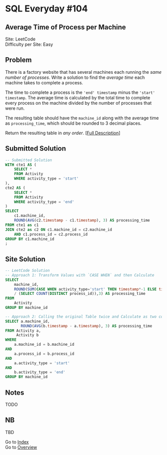 # SQL Everyday \#104

## Average Time of Process per Machine

Site: LeetCode\
Difficulty per Site: Easy

## Problem

There is a factory website that has several machines each running the *same number of processes*. Write a solution to find the *average time* each machine takes to complete a process.

The time to complete a process is the `'end' timestamp` minus the `'start' timestamp`. The average time is calculated by the total time to complete every process on the machine divided by the number of processes that were run.

The resulting table should have the `machine_id` along with the average time as `processing_time`, which should be rounded to 3 decimal places.

Return the resulting table in *any order*. [[Full Description](https://leetcode.com/problems/average-time-of-process-per-machine/description/)]

## Submitted Solution

```sql
-- Submitted Solution
WITH cte1 AS (
    SELECT * 
    FROM Activity
    WHERE activity_type = 'start'
),
cte2 AS (
    SELECT * 
    FROM Activity
    WHERE activity_type = 'end'
)
SELECT 
    c1.machine_id,
    ROUND(AVG(c2.timestamp - c1.timestamp), 3) AS processing_time
FROM cte1 as c1
JOIN cte2 as c2 ON c1.machine_id = c2.machine_id
    AND c1.process_id = c2.process_id
GROUP BY c1.machine_id
;
```

## Site Solution

```sql
-- LeetCode Solution 
-- Approach 1: Transform Values with `CASE WHEN` and then Calculate
SELECT 
    machine_id,
    ROUND(SUM(CASE WHEN activity_type='start' THEN timestamp*-1 ELSE timestamp END)*1.0
    / (SELECT COUNT(DISTINCT process_id)),3) AS processing_time
FROM 
    Activity
GROUP BY machine_id

-- Approach 2: Calling the original Table twice and Calculate as two columns
SELECT a.machine_id, 
       ROUND(AVG(b.timestamp - a.timestamp), 3) AS processing_time
FROM Activity a, 
     Activity b
WHERE 
    a.machine_id = b.machine_id
AND 
    a.process_id = b.process_id
AND 
    a.activity_type = 'start'
AND 
    b.activity_type = 'end'
GROUP BY machine_id
```

## Notes

TODO

## NB

TBD

Go to [Index](../?tab=readme-ov-file#index)\
Go to [Overview](../?tab=readme-ov-file)
